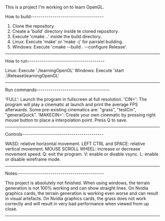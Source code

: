 This is a project I'm working on to learn OpenGL.

How to build-------------------------------------

1. Clone the repository.
2. Create a 'build' directory inside te cloned repository.
3. Execute 'cmake ..' inside the build directory.
4. Linux: Execute 'make' or 'make -j' for parralel building.
4. Windows: Execute 'cmake --build . --configure Release'.

-------------------------------------------------

How to run---------------------------------------

Linux: Execute './learningOpenGL'
Windows: Execute 'start .\Release\learningOpenGL'

-------------------------------------------------

Run commands-------------------------------------

'FULL': Launch the program in fullscreen at full resolution.
'CIN=': The program will play a cinematic at launch and print the average FPS afterwards. Some pre-existing cinematics are: "grass", "testCin", "generalQuick".
'MAKECIN=': Create your own cinematic by pressing right mouse button to place a interpolation point. Press Q to save.

-------------------------------------------------

Controls-----------------------------------------

WASD: relative horizontal movement.
LEFT CTRL and SPACE: relative vertical movement.
MOUSE SCROLL WHEEL: increase or decrease movement speed.
Q: exit the program.
V: enable or disable vsync.
L: enable or disable wireframe mode.

-------------------------------------------------

Notes--------------------------------------------

This project is absolutely not finished.
When using windows, the terrain generation is not 100% working and can show straight lines.
On Nvidia graphics cards, the terrain generation is working even worse and can result in visual artefacts.
On Nvidia graphics cards, the grass does not work correctly and will result in very bad performance when viewed from up close.

-------------------------------------------------
